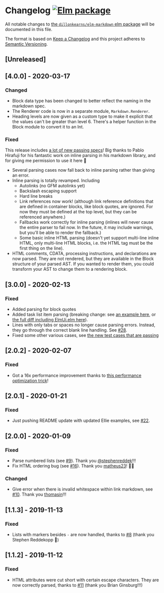 # Changelog [![Elm package](https://img.shields.io/elm-package/v/dillonkearns/elm-markdown.svg)](https://package.elm-lang.org/packages/dillonkearns/elm-markdown/latest/)

All notable changes to
[the `dillonkearns/elm-markdown` elm package](http://package.elm-lang.org/packages/dillonkearns/elm-markdown/latest)
will be documented in this file.

The format is based on [Keep a Changelog](http://keepachangelog.com/en/1.0.0/)
and this project adheres to [Semantic Versioning](http://semver.org/spec/v2.0.0.html).

## [Unreleased]

## [4.0.0] - 2020-03-17

### Changed

- Block data type has been changed to better reflect the naming in the markdown spec.
- The Renderer code is now in a separate module, `Markdown.Renderer`.
- Heading levels are now given as a custom type to make it explicit that the values can't be greater than level 6. There's a helper function in the Block module to convert it to an Int.

### Fixed

This release includes [a lot of new passing specs](https://github.com/dillonkearns/elm-markdown/pull/35/files#diff-3a49125c58477a39487c1c1ef69be134)! Big thanks to Pablo Hirafuji for
his fantastic work on inline parsing in his markdown library, and for giving me
permission to use it here 🙏

- Several parsing cases now fall back to inline parsing rather than giving an error.
- Inline parsing is totally revamped. Including
  - Autolinks (no GFM autolinks yet)
  - Backslash escaping support
  - Hard line breaks
  - Link references now work! (although link reference definitions that are defined in container blocks, like block quotes, are ignored. For now they must be defined at the top level, but they can be referenced anywhere.)
  - Fallbacks work correctly for inline parsing (inlines will never cause the entire parser to fail now. In the future, it may include warnings, but you'll be able to render the fallback.)
  - Some basic inline HTML parsing (doesn't yet support multi-line inline HTML, only multi-line HTML blocks, i.e. the HTML tag must be the first thing on the line).
- HTML comments, CDATA, processing instructions, and declarations are now parsed. They are not rendered, but they are available in the Block structure of your parsed AST. If you wanted to render them, you could transform your AST to change them to a rendering block.

## [3.0.0] - 2020-02-13

### Fixed

- Added parsing for block quotes
- Added task list item parsing (breaking change: see [an example here](https://github.com/dillonkearns/elm-markdown/blob/ed1bbe6f653e77d75a1b86710813a6b3c21a4cec/examples/src/ElmUi.elm#L198-L222), or [the full diff including ElmUi.elm here](https://github.com/dillonkearns/elm-markdown/compare/2.0.2...bc51469?expand=1#diff-5d05b9d569f6fb96977355f9ff688eb4L1-R231)).
- Lines with only tabs or spaces no longer cause parsing errors. Instead, they go through the correct
  blank line handling. See [#28](https://github.com/dillonkearns/elm-markdown/pull/28).
- Fixed some other various cases, see [the new test cases that are passing](https://github.com/dillonkearns/elm-markdown/compare/2.0.2...bc51469?expand=1#diff-3a49125c58477a39487c1c1ef69be134)

## [2.0.2] - 2020-02-07

### Fixed

- Got a 16x performance improvement thanks to
  [this performance optimization trick](https://discourse.elm-lang.org/t/performance-optimization/5105)!

## [2.0.1] - 2020-01-21

### Fixed

- Just pushing README update with updated Ellie examples, see [#22](https://github.com/dillonkearns/elm-markdown/issues/22).

## [2.0.0] - 2020-01-09

### Fixed

- Parse numbered lists (see [#9](https://github.com/dillonkearns/elm-markdown/pull/9)). Thank you [@stephenreddek](https://github.com/stephenreddek)!!!
- Fix HTML ordering bug (see [#16](https://github.com/dillonkearns/elm-markdown/pull/16)). Thank you [matheus23](https://github.com/matheus23)! 🎉🙏

### Changed

- Give error when there is invalid whitespace within link markdown, see [#10](https://github.com/dillonkearns/elm-markdown/pull/10). Thank you [thomasin](https://github.com/thomasin)!!!

## [1.1.3] - 2019-11-13

### Fixed

- Lists with markers besides `-` are now handled, thanks to
  [#8](https://github.com/dillonkearns/elm-markdown/pull/8) (thank you Stephen Reddekopp 🙏)

## [1.1.2] - 2019-11-12

### Fixed

- HTML attributes were cut short with certain escape characters. They are now correctly parsed, thanks to
  [#11](https://github.com/dillonkearns/elm-markdown/pull/11) (thank you Brian Ginsburg!!!)
